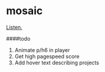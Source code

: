 # mosaic
[Listen.](http://mosaicmusic.io/)

####todo
1.  Animate p/h6 in player
2.  Get high pagespeed score
3.  Add hover text describing projects
